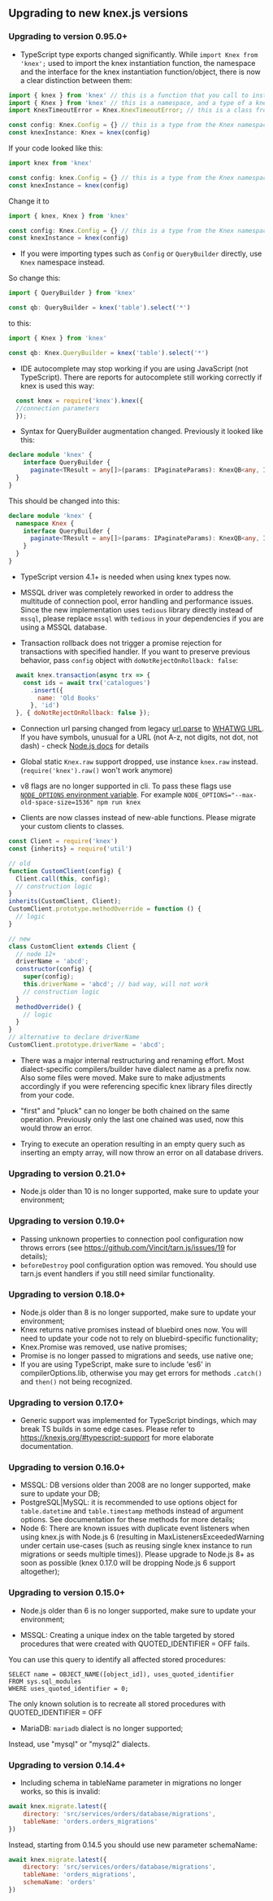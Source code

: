 ## Upgrading to new knex.js versions

### Upgrading to version 0.95.0+

* TypeScript type exports changed significantly. While `import Knex from 'knex';` used to import the knex instantiation function, the namespace and the interface for the knex instantiation function/object, there is now a clear distinction between them:
```typescript
import { knex } from 'knex' // this is a function that you call to instantiate knex
import { Knex } from 'knex' // this is a namespace, and a type of a knex object
import KnexTimeoutError = Knex.KnexTimeoutError; // this is a class from the Knex namespace

const config: Knex.Config = {} // this is a type from the Knex namespace
const knexInstance: Knex = knex(config)
```

If your code looked like this:
```typescript
import knex from 'knex'

const config: knex.Config = {} // this is a type from the Knex namespace
const knexInstance = knex(config)
```

Change it to
```typescript
import { knex, Knex } from 'knex'

const config: Knex.Config = {} // this is a type from the Knex namespace
const knexInstance = knex(config)
```

* If you were importing types such as `Config` or `QueryBuilder` directly, use `Knex` namespace instead.

So change this:
```ts
import { QueryBuilder } from 'knex'

const qb: QueryBuilder = knex('table').select('*')
```

to this:
```ts
import { Knex } from 'knex'

const qb: Knex.QueryBuilder = knex('table').select('*')
```

* IDE autocomplete may stop working if you are using JavaScript (not TypeScript). There are reports for autocomplete still working correctly if knex is used this way:
```js
  const knex = require('knex').knex({
  //connection parameters
  });
```

* Syntax for QueryBuilder augmentation changed. Previously it looked like this:

```ts
declare module 'knex' {
    interface QueryBuilder {
      paginate<TResult = any[]>(params: IPaginateParams): KnexQB<any, IWithPagination<TResult>>;
  }
}
```

This should be changed into this:

```ts
declare module 'knex' {
  namespace Knex {
    interface QueryBuilder {
      paginate<TResult = any[]>(params: IPaginateParams): KnexQB<any, IWithPagination<TResult>>;
    }
  }
}
```

* TypeScript version 4.1+ is needed when using knex types now.

* MSSQL driver was completely reworked in order to address the multitude of connection pool, error handling and performance issues. Since the new implementation uses `tedious` library directly instead of `mssql`, please replace `mssql` with `tedious` in your dependencies if you are using a MSSQL database.

* Transaction rollback does not trigger a promise rejection for transactions with specified handler. If you want to preserve previous behavior, pass `config` object with `doNotRejectOnRollback: false`:
```js
  await knex.transaction(async trx => {
    const ids = await trx('catalogues')
      .insert({
        name: 'Old Books'
      }, 'id')
  }, { doNotRejectOnRollback: false });
```

* Connection url parsing changed from legacy [url.parse](https://nodejs.org/docs/latest-v10.x/api/url.html#url_legacy_url_api) to [WHATWG URL](https://nodejs.org/docs/latest-v10.x/api/url.html#url_the_whatwg_url_api). If you have symbols, unusual for a URL (not A-z, not digits, not dot, not dash) - check [Node.js docs](https://nodejs.org/docs/latest-v10.x/api/url.html#url_percent_encoding_in_urls) for details

* Global static `Knex.raw` support dropped, use instance `knex.raw` instead. (`require('knex').raw()` won't work anymore)

* v8 flags are no longer supported in cli. To pass these flags use [`NODE_OPTIONS` environment variable](https://nodejs.org/api/cli.html#cli_node_options_options).
  For example `NODE_OPTIONS="--max-old-space-size=1536" npm run knex`

* Clients are now classes instead of new-able functions. Please migrate your custom clients to classes.

```js
const Client = require('knex')
const {inherits} = require('util')

// old
function CustomClient(config) {
  Client.call(this, config);
  // construction logic
}
inherits(CustomClient, Client);
CustomClient.prototype.methodOverride = function () {
  // logic
}

// new
class CustomClient extends Client {
  // node 12+
  driverName = 'abcd';
  constructor(config) {
    super(config);
    this.driverName = 'abcd'; // bad way, will not work
    // construction logic
  }
  methodOverride() {
    // logic
  }
}
// alternative to declare driverName
CustomClient.prototype.driverName = 'abcd';
```

* There was a major internal restructuring and renaming effort. Most dialect-specific compilers/builder have dialect name as a prefix now. Also some files were moved. Make sure to make adjustments accordingly if you were referencing specific knex library files directly from your code.

* "first" and "pluck" can no longer be both chained on the same operation. Previously only the last one chained was used, now this would throw an error. 

* Trying to execute an operation resulting in an empty query such as inserting an empty array, will now throw an error on all database drivers.

### Upgrading to version 0.21.0+

* Node.js older than 10 is no longer supported, make sure to update your environment; 

### Upgrading to version 0.19.0+

* Passing unknown properties to connection pool configuration now throws errors (see https://github.com/Vincit/tarn.js/issues/19 for details);
* `beforeDestroy` pool configuration option was removed. You should use tarn.js event handlers if you still need similar functionality.

### Upgrading to version 0.18.0+

* Node.js older than 8 is no longer supported, make sure to update your environment;
* Knex returns native promises instead of bluebird ones now. You will need to update your code not to rely on bluebird-specific functionality;
* Knex.Promise was removed, use native promises;
* Promise is no longer passed to migrations and seeds, use native one;
* If you are using TypeScript, make sure to include 'es6' in compilerOptions.lib, otherwise you may get errors for methods `.catch()` and `then()` not being recognized.

### Upgrading to version 0.17.0+

* Generic support was implemented for TypeScript bindings, which may break TS builds in some edge cases. Please refer to https://knexjs.org/#typescript-support for more elaborate documentation.

### Upgrading to version 0.16.0+

* MSSQL: DB versions older than 2008 are no longer supported, make sure to update your DB;
* PostgreSQL|MySQL: it is recommended to use options object for `table.datetime` and `table.timestamp` methods instead of argument options. See documentation for these methods for more details; 
* Node 6: There are known issues with duplicate event listeners when using knex.js with Node.js 6 (resulting in MaxListenersExceededWarning under certain use-cases (such as reusing single knex instance to run migrations or seeds multiple times)). Please upgrade to Node.js 8+ as soon as possible (knex 0.17.0 will be dropping Node.js 6 support altogether);

### Upgrading to version 0.15.0+

* Node.js older than 6 is no longer supported, make sure to update your environment;

* MSSQL: Creating a unique index on the table targeted by stored procedures that were created with QUOTED_IDENTIFIER = OFF fails.

You can use this query to identify all affected stored procedures:

```
SELECT name = OBJECT_NAME([object_id]), uses_quoted_identifier
FROM sys.sql_modules
WHERE uses_quoted_identifier = 0;
```

The only known solution is to recreate all stored procedures with QUOTED_IDENTIFIER = OFF

* MariaDB: `mariadb` dialect is no longer supported;

Instead, use "mysql" or "mysql2" dialects.

### Upgrading to version 0.14.4+

* Including schema in tableName parameter in migrations no longer works, so this is invalid:

```js
await knex.migrate.latest({
    directory: 'src/services/orders/database/migrations',
    tableName: 'orders.orders_migrations'
})
```

Instead, starting from 0.14.5 you should use new parameter schemaName:

```js
await knex.migrate.latest({
    directory: 'src/services/orders/database/migrations',
    tableName: 'orders_migrations',
    schemaName: 'orders'
})
```

